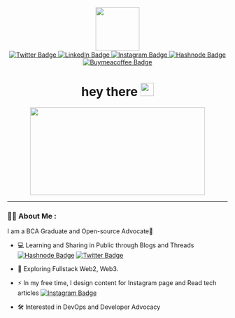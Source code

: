 <div id="header" align="center">
  <img src="https://media.giphy.com/media/3oKIPnAiaMCws8nOsE/giphy.gif" width="100">
  
  <div id="badges">
    <a href="https://www.twitter.com/code_shubh" target="_blank">
      <img src="https://img.shields.io/badge/Twitter-red?style=for-the-badge&logo=twitter&logoColor=white" alt="Twitter Badge"/>
    </a>
    <a href="https://www.linkedin.com/in/shubhsharma19/" target="_blank">
      <img src="https://img.shields.io/badge/LinkedIn-blue?style=for-the-badge&logo=linkedin&logoColor=white" alt="LinkedIn Badge"/>
    </a>
    <a href="https://www.instagram.com/code.shubh" target="_blank">
      <img src="https://img.shields.io/badge/Instagram-purple?style=for-the-badge&logo=instagram&logoColor=white" alt="Instagram Badge"/>
    </a>
     <a href="https://shubhsharma19.hashnode.dev" target="_blank">
      <img src="https://img.shields.io/badge/hashnode-royalblue?style=for-the-badge&logo=hashnode&logoColor=white" alt="Hashnode Badge"/>
    </a>
    <a href="https://www.buymeacoffee.com/shubhsharma19" target="_blank">
      <img src="https://img.shields.io/badge/BuyMeACoffee-orange?style=for-the-badge&logo=buymeacoffee&logoColor=white" alt="Buymeacoffee Badge"/>
    </a>
  </div>
  
  <div> 
    <img src="https://komarev.com/ghpvc/?username=shubhsharma19&style=flat-square&color=blue" alt=""/>
  </div>
  
  <h1>
  hey there
  <img src="https://media.giphy.com/media/hvRJCLFzcasrR4ia7z/giphy.gif" width="30px"/>
  </h1>
</div>

<div id="Bannergif" align="center">
  <img src="https://media.giphy.com/media/13HgwGsXF0aiGY/giphy.gif" width="400" height="200"/>
  
  ---
</div>

<div id= "Intro" align="left">
   
### :man_technologist: About Me :
  I am a BCA Graduate and Open-source Advocate🥑
 
- 💻 Learning and Sharing in Public through Blogs and Threads [![Hashnode Badge](https://img.shields.io/badge/-Hashnode-royalblue?style=flat&logo=Hashnode&logoColor=white)](https://shubhsharma19.hashnode.dev)   [![Twitter Badge](https://img.shields.io/badge/-Twitter-blue?style=flat&logo=Hashnode&logoColor=white)](https://twitter.com/code_shubh)

- 🌱 Exploring Fullstack Web2, Web3. 

- ⚡ In my free time, I design content for Instagram page and Read tech articles [![Instagram Badge](https://img.shields.io/badge/-Instagram-purple?style=flat&logo=Hashnode&logoColor=white)](https://instagram.com/code.shubh)
  
- 🛠️ Interested in DevOps and Developer Advocacy


